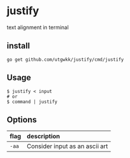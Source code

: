 # justify
text alignment in terminal

## install

```
go get github.com/utgwkk/justify/cmd/justify
```

## Usage

```
$ justify < input
# or
$ command | justify
```

## Options

|flag|description|
|:-|:-|
|`-aa`|Consider input as an ascii art|
